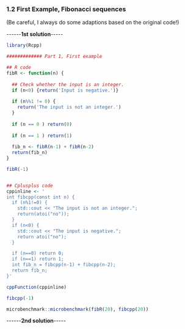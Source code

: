 
### 1.2 First Example, Fibonacci sequences 

(Be careful, I always do some adaptions based on the original code!)

------**1st solution**-----

```r
library(Rcpp)

############# Part 1, First example

## R code
fibR <- function(n) {
  
  ## Check whether the input is an integer.
  if (n<0) {return('Input is negative.')}
  
  if (n%%1 != 0) {
    return('The input is not an integer.')
  }
  
  if (n == 0 ) return(0)
  
  if (n == 1 ) return(1)
  
  fib_n <- fibR(n-1) + fibR(n-2) 
  return(fib_n)
}

fibR(-1)


## Cplusplus code
cppinline <- '
int fibcpp(const int n) {
  if (n%1!=0) {
    std::cout << "The input is not an integer.";
    return(atoi("no"));
  }
  if (n<0) {
    std::cout << "The input is negative.";
    return atoi("no");
  }

  if (n==0) return 0; 
  if (n==1) return 1; 
  int fib_n = fibcpp(n-1) + fibcpp(n-2);
  return fib_n;
}'

cppFunction(cppinline)

fibcpp(-1)

microbenchmark::microbenchmark(fibR(20), fibcpp(20))
```


------**2nd solution**-----

